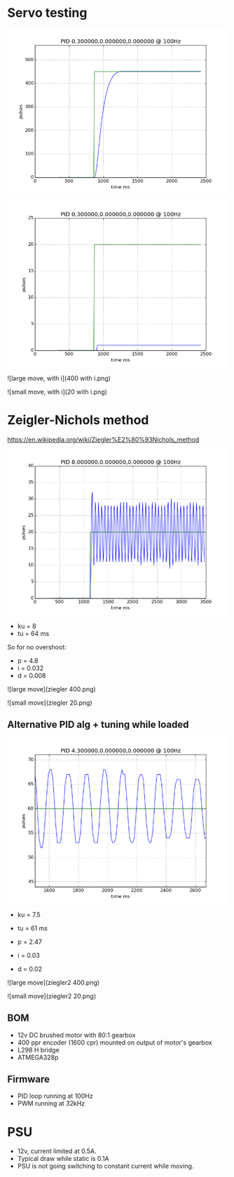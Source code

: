 # Servo testing

![large move, no i](400.png)

![small move, no i](20.png)

![large move, with i](400 with i.png)

![small move, with i](20 with i.png)


# Zeigler-Nichols method

https://en.wikipedia.org/wiki/Ziegler%E2%80%93Nichols_method

![oscillation.png](oscillation.png)

* ku = 8
* tu = 64 ms

So for no overshoot:

* p = 4.8
* i = 0.032
* d = 0.008

![large move](ziegler 400.png)

![small move](ziegler 20.png)

## Alternative PID alg  + tuning while loaded

![oscillation.png](oscillation_2.png)

* ku = 7.5
* tu = 61 ms

* p = 2.47
* i = 0.03
* d = 0.02

![large move](ziegler2 400.png)

![small move](ziegler2 20.png)


## BOM

* 12v DC brushed motor with 80:1 gearbox
* 400 ppr encoder (1600 cpr) mounted on output of motor's gearbox
* L298 H bridge
* ATMEGA328p

## Firmware

* PID loop running at 100Hz
* PWM running at 32kHz

# PSU

* 12v, current limited at 0.5A.
* Typical draw while static is 0.1A
* PSU is not going switching to constant current while moving.
